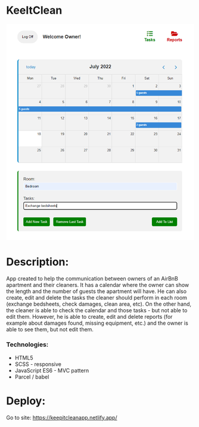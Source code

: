 # KeeItClean

![Alt Text](https://github.com/AnnaZaragoza/KeepItClean/blob/30080bce13623be0ff9c6225bb2915d2a897c9ac/img/app.png)

# Description:

App created to help the communication between owners of an AirBnB apartment and their cleaners.
It has a calendar where the owner can show the length and the number of guests the apartment will have. He can also create, edit and delete the tasks the cleaner should perform in each room (exchange bedsheets, check damages, clean area, etc).
On the other hand, the cleaner is able to check the calendar and those tasks - but not able to edit them. However, he is able to create, edit and delete reports (for example about damages found, missing equipment, etc.) and the owner is able to see them, but not edit them.

### Technologies:

- HTML5
- SCSS - responsive
- JavaScript ES6 - MVC pattern
- Parcel / babel

# Deploy:

Go to site: https://keepitcleanapp.netlify.app/
